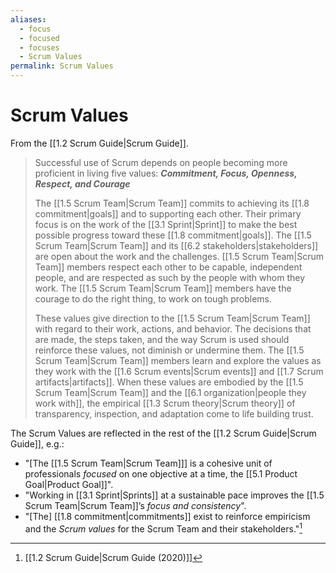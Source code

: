 ```yaml
---
aliases:
  - focus
  - focused
  - focuses
  - Scrum Values
permalink: Scrum Values
---
```

# Scrum Values

From the [[1.2 Scrum Guide|Scrum Guide]].
> Successful use of Scrum depends on people becoming more proficient in living five values:
> **_Commitment, Focus, Openness, Respect, and Courage_**
> 
> The [[1.5 Scrum Team|Scrum Team]] commits to achieving its [[1.8 commitment|goals]] and to supporting each other. Their primary focus is on the work of the [[3.1 Sprint|Sprint]] to make the best possible progress toward these [[1.8 commitment|goals]]. The [[1.5 Scrum Team|Scrum Team]] and its [[6.2 stakeholders|stakeholders]] are open about the work and the challenges. [[1.5 Scrum Team|Scrum Team]] members respect each other to be capable, independent people, and are respected as such by the people with whom they work. The [[1.5 Scrum Team|Scrum Team]] members have the courage to do the right thing, to work on tough problems.
> 
> These values give direction to the [[1.5 Scrum Team|Scrum Team]] with regard to their work, actions, and behavior. The decisions that are made, the steps taken, and the way Scrum is used should reinforce these values, not diminish or undermine them. The [[1.5 Scrum Team|Scrum Team]] members learn and explore the values as they work with the [[1.6 Scrum events|Scrum events]] and [[1.7 Scrum artifacts|artifacts]]. When these values are embodied by the [[1.5 Scrum Team|Scrum Team]] and the [[6.1 organization|people they work with]], the empirical [[1.3 Scrum theory|Scrum theory]] of transparency, inspection, and adaptation come to life building trust.

The Scrum Values are reflected in the rest of the [[1.2 Scrum Guide|Scrum Guide]], e.g.:
- "\[The [[1.5 Scrum Team|Scrum Team]]\] is a cohesive unit of professionals *focused* on one objective at a time, the [[5.1 Product Goal|Product Goal]]".
- "Working in [[3.1 Sprint|Sprints]] at a sustainable pace improves the [[1.5 Scrum Team|Scrum Team]]’s *focus and consistency*".
-  "\[The\] [[1.8 commitment|commitments]] exist to reinforce empiricism and the *Scrum values* for the Scrum Team and their stakeholders."[^scrum-guide-2020]

[^sprint-goal-is]: "The Sprint Goal is the single objective for the Sprint. Although the Sprint Goal is a commitment by the Developers, it provides flexibility in terms of the exact work needed to achieve it. The Sprint Goal also creates coherence and focus, encouraging the Scrum Team to work together rather than on separate initiatives."[^scrum-guide-2020]

[^scrum-guide-2020]: [[1.2 Scrum Guide|Scrum Guide (2020)]]